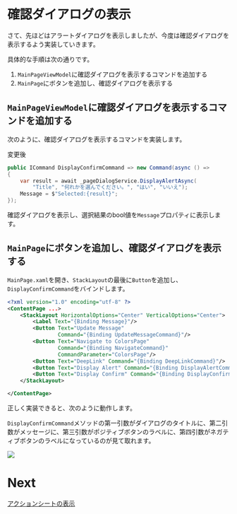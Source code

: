 # 確認ダイアログの表示

さて、先ほどはアラートダイアログを表示しましたが、今度は確認ダイアログを表示するよう実装していきます。

具体的な手順は次の通りです。

1. `MainPageViewModel`に確認ダイアログを表示するコマンドを追加する
2. `MainPage`にボタンを追加し、確認ダイアログを表示する

## `MainPageViewModel`に確認ダイアログを表示するコマンドを追加する

次のように、確認ダイアログを表示するコマンドを実装します。

変更後

```cs
public ICommand DisplayConfirmCommand => new Command(async () =>
{
    var result = await _pageDialogService.DisplayAlertAsync(
        "Title", "何れかを選んでください。", "はい", "いいえ");
    Message = $"Selected:{result}";
});
```

確認ダイアログを表示し、選択結果のbool値を`Message`プロパティに表示します。

## `MainPage`にボタンを追加し、確認ダイアログを表示する  

`MainPage.xaml`を開き、`StackLayout`の最後に`Button`を追加し、`DisplayConfirmCommand`をバインドします。

```xml
<?xml version="1.0" encoding="utf-8" ?>
<ContentPage ...>
    <StackLayout HorizontalOptions="Center" VerticalOptions="Center">
        <Label Text="{Binding Message}"/>
        <Button Text="Update Message"
                Command="{Binding UpdateMessageCommand}"/>
        <Button Text="Navigate to ColorsPage"
                Command="{Binding NavigateCommand}"
                CommandParameter="ColorsPage"/>
        <Button Text="DeepLink" Command="{Binding DeepLinkCommand}"/>
        <Button Text="Display Alert" Command="{Binding DisplayAlertCommand}"/>
        <Button Text="Display Confirm" Command="{Binding DisplayConfirmCommand}"/>
    </StackLayout>

</ContentPage>
```

正しく実装できると、次のように動作します。

`DisplayConfirmCommand`メソッドの第一引数がダイアログのタイトルに、第二引数がメッセージに、第三引数がポジティブボタンのラベルに、第四引数がネガティブボタンのラベルになっているのが見て取れます。

![](assets/09-02.gif)

# Next

[アクションシートの表示](09-03-アクションシートの表示.md)  